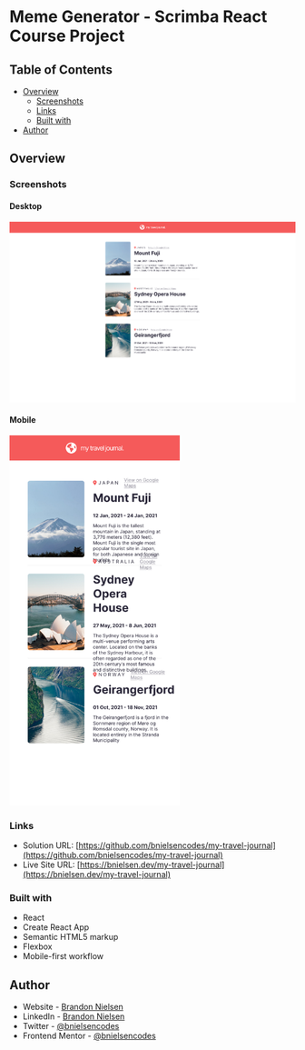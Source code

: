 # Meme Generator - Scrimba React Course Project

## Table of Contents

- [Overview](#overview)
  - [Screenshots](#screenshots)
  - [Links](#links)
  - [Built with](#built-with)
- [Author](#author)

## Overview

### Screenshots

#### Desktop

![screenshot of My Travel Journal desktop website](src/assets/screenshots/desktop.png)

#### Mobile

<img src="src/assets/screenshots/mobile.png" alt="screenshot of My Travel Journal mobile website" width="300">

### Links

- Solution URL: [https://github.com/bnielsencodes/my-travel-journal](https://github.com/bnielsencodes/my-travel-journal)
- Live Site URL: [https://bnielsen.dev/my-travel-journal](https://bnielsen.dev/my-travel-journal)

### Built with

- React
- Create React App
- Semantic HTML5 markup
- Flexbox
- Mobile-first workflow

## Author

- Website - [Brandon Nielsen](https://www.bnielsen.dev)
- LinkedIn - [Brandon Nielsen](https://www.linkedin.com/in/bnielsencodes)
- Twitter - [@bnielsencodes](https://twitter.com/bnielsencodes)
- Frontend Mentor - [@bnielsencodes](https://www.frontendmentor.io/profile/bnielsencodes)
